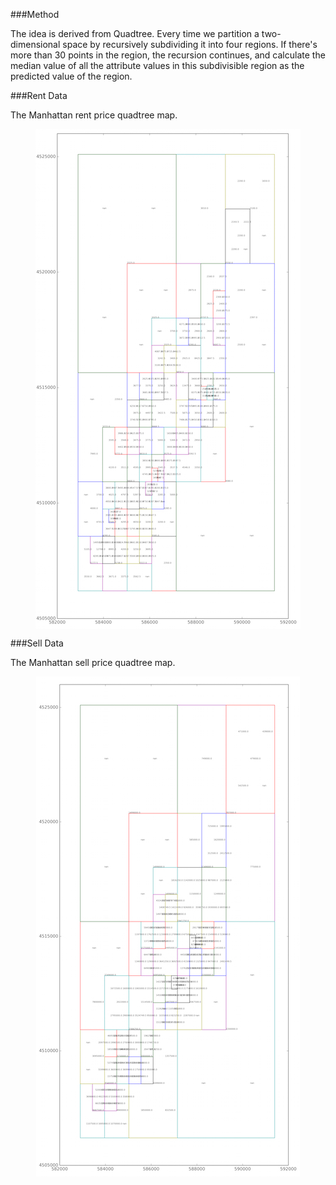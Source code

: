 ###Method

The idea is derived from Quadtree. Every time we partition a two-dimensional space by recursively subdividing it into four regions. If there's more than 30 points in the region, the recursion continues, and calculate the median value of all the attribute values in this subdivisible region as the predicted value of the region.

###Rent Data

The Manhattan rent price quadtree map.

<p align="center"><img align="center" src="rentquadtree.jpg"></p>

###Sell Data

The Manhattan sell price quadtree map.

<p align="center"><img align="center" src="sellquadtree.jpg"></p>

